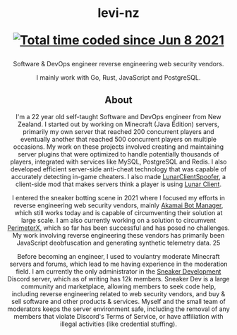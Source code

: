 <h1 align="center">
  levi-nz
  
  <a href="https://wakatime.com/@9a9d9bfd-df42-45cc-a427-77a6f9a76f70"><img src="https://wakatime.com/badge/user/9a9d9bfd-df42-45cc-a427-77a6f9a76f70.svg" alt="Total time coded since Jun 8 2021" /></a>
</h1>

<p align="center">
  Software & DevOps engineer reverse engineering web security vendors.
</p>

<p align="center">
  I mainly work with Go, Rust, JavaScript and PostgreSQL.
</p>

<h2 align="center">
  About
</h2>

<p align="center">
I'm a 22 year old self-taught Software and DevOps engineer from New Zealand. I started out by working on Minecraft (Java Edition) servers,
primarily my own server that reached 200 concurrent players and eventually another that reached 500 concurrent players on multiple occasions. My work on  these projects involved creating and maintaining server plugins that were optimized to handle potentially thousands of players, integrated with services  like MySQL, PostgreSQL and Redis. I also developed efficient server-side anti-cheat technology that was capable of accurately detecting in-game cheaters. I  also made <a href="https://github.com/levi-nz/LunarClientSpoofer">LunarClientSpoofer</a>, a client-side mod that makes servers think a player is using <a   href="https://www.lunarclient.com">Lunar Client</a>.
</p>

<p align="center">
I entered the sneaker botting scene in 2021 where I focused my efforts in reverse engineering web security vendors, mainly <a href="https://www.akamai.com/products/bot-manager">Akamai Bot Manager</a>, which still works today and is capable of circumventing their solution at large scale. I am also currently working on a solution to circumvent <a href="https://www.perimeterx.com">PerimeterX</a>, which so far has been successful and has posed no challenges. My work involving reverse engineering these vendors has primarily been JavaScript deobfuscation and generating synthetic telemetry data.
25
</p>

<p align="center">
Before becoming an engineer, I used to voulantry moderate Minecraft servers and forums, which lead to me having experience in the moderation field. I am currently the only administrator in the <a href="https://discord.gg/sneakerdev">Sneaker Development</a> Discord server, which as of writing has 12k members. Sneaker Dev is a large community and marketplace, allowing members to seek code help, including reverse engineering related to web security vendors, and buy & sell software and other products & services. Myself and the small team of moderators keeps the server environment safe, including the removal of any members that violate Discord's Terms of Service, or have affiliation with illegal activities (like credential stuffing).
</p>
